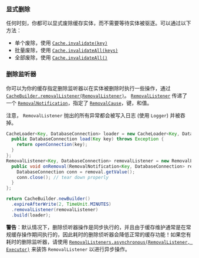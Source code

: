 ### 显式删除

任何时刻，你都可以显式废除缓存实体，而不需要等待实体被驱逐。可以通过以下方法：

- 单个废除，使用 [`Cache.invalidate(key)`](http://google.github.io/guava/releases/snapshot/api/docs/com/google/common/cache/Cache.html#invalidate-java.lang.Object-)
- 批量废除，使用 [`Cache.invalidateAll(keys)`](http://google.github.io/guava/releases/snapshot/api/docs/com/google/common/cache/Cache.html#invalidateAll-java.lang.Iterable-)
- 全部废除，使用 [`Cache.invalidateAll()`](http://google.github.io/guava/releases/snapshot/api/docs/com/google/common/cache/Cache.html#invalidateAll--)

### 删除监听器

你可以为你的缓存指定删除监听器以在实体被删除时执行一些操作，通过 [`CacheBuilder.removalListener(RemovalListener)`](http://google.github.io/guava/releases/snapshot/api/docs/com/google/common/cache/CacheBuilder.html#removalListener-com.google.common.cache.RemovalListener-)。 [`RemovalListener`](http://google.github.io/guava/releases/snapshot/api/docs/com/google/common/cache/RemovalListener.html) 传递了一个 [`RemovalNotification`](http://google.github.io/guava/releases/snapshot/api/docs/com/google/common/cache/RemovalNotification.html)，指定了 [`RemovalCause`](http://google.github.io/guava/releases/snapshot/api/docs/com/google/common/cache/RemovalCause.html)，键，和值。

注意， `RemovalListener` 抛出的所有异常都会被写入日志 (使用 `Logger`) 并被吞掉。

```java
CacheLoader<Key, DatabaseConnection> loader = new CacheLoader<Key, DatabaseConnection> () {
  public DatabaseConnection load(Key key) throws Exception {
    return openConnection(key);
  }
};
RemovalListener<Key, DatabaseConnection> removalListener = new RemovalListener<Key, DatabaseConnection>() {
  public void onRemoval(RemovalNotification<Key, DatabaseConnection> removal) {
    DatabaseConnection conn = removal.getValue();
    conn.close(); // tear down properly
  }
};

return CacheBuilder.newBuilder()
  .expireAfterWrite(2, TimeUnit.MINUTES)
  .removalListener(removalListener)
  .build(loader);
```

**警告**：默认情况下，删除侦听器操作是同步执行的，并且由于缓存维护通常是在常规缓存操作期间执行的，因此耗时的删除侦听器会降低正常的缓存功能！如果您有耗时的删除监听器，请使用 [`RemovalListeners.asynchronous(RemovalListener, Executor)`](http://google.github.io/guava/releases/snapshot/api/docs/com/google/common/cache/RemovalListeners.html#asynchronous-com.google.common.cache.RemovalListener-java.util.concurrent.Executor-) 来装饰 `RemovalListener` 以进行异步操作。

